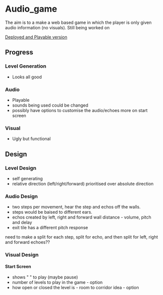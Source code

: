 # Audio_game

The aim is to a make a web based game in which the player is only given audio information (no visuals). Still being worked on

[Deployed and Playable version](http://echo_maze.surge.sh/)

## Progress

### Level Generation
* Looks all good

### Audio
* Playable
* sounds being used could be changed
* possibly have options to customise the audio/echoes more on start screen

### Visual
* Ugly but functional

## Design

### Level Design
* self generating
* relative direction (left/right/forward) prioritised over absolute direction 

### Audio Design
* two steps per movement, hear the step and echos off the walls.
* steps would be baised to different ears.
* echos created by left, right and forward wall distance - volume, pitch and delay
* exit tile has a different pitch response

need to make a split for each step, split for echo, and then split for left, right and forward echoes?? 

### Visual Design
#### Start Screen
* shows " " to play (maybe pause)
* number of levels to play in the game - option
* how open or closed the level is - room to corridor idea - option

